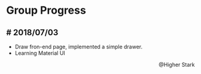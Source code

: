 Group Progress
==============

## \# 2018/07/03

* Draw fron-end page, implemented a simple drawer.
* Learning Material UI

<p align="right">@Higher Stark</p>
